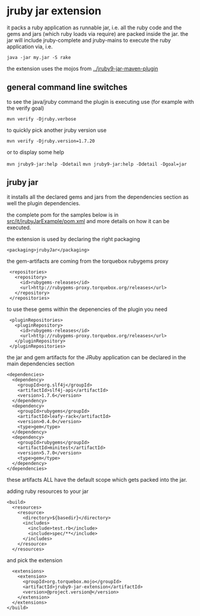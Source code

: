 # jruby jar extension

it packs a ruby application as runnable jar, i.e. all the ruby code and the gems and jars (which ruby loads via require) are packed inside the jar. the jar will include jruby-complete and jruby-mains to execute the ruby application via, i.e.

    java -jar my.jar -S rake

the extension uses the mojos from [../jruby9-jar-maven-plugin](jruby9-jar-maven-plugin)

## general command line switches

to see the java/jruby command the plugin is executing use (for example with the verify goal)

```mvn verify -Djruby.verbose```

to quickly pick another jruby version use

```mvn verify -Djruby.version=1.7.20```

or to display some help

```mvn jruby9-jar:help -Ddetail```
```mvn jruby9-jar:help -Ddetail -Dgoal=jar```

## jruby jar

it installs all the declared gems and jars from the dependencies section as well the plugin dependencies.

the complete pom for the samples below is in [src/it/jrubyJarExample/pom.xml](src/it/jrubyJarExample/pom.xml) and more details on how it can be executed.

the extension is used by declaring the right packaging

    <packaging>jrubyJar</packaging>

the gem-artifacts are coming from the torquebox rubygems proxy

     <repositories>
       <repository>
         <id>rubygems-releases</id>
         <url>http://rubygems-proxy.torquebox.org/releases</url>
       </repository>
     </repositories>

to use these gems within the depenencies of the plugin you need

     <pluginRepositories>
       <pluginRepository>
         <id>rubygems-releases</id>
         <url>http://rubygems-proxy.torquebox.org/releases</url>
       </pluginRepository>
     </pluginRepositories>

the jar and gem artifacts for the JRuby application can be declared in the main dependencies section

    <dependencies>
      <dependency>
        <groupId>org.slf4j</groupId>
        <artifactId>slf4j-api</artifactId>
        <version>1.7.6</version>
      </dependency>
      <dependency>
        <groupId>rubygems</groupId>
        <artifactId>leafy-rack</artifactId>
        <version>0.4.0</version>
        <type>gem</type>
      </dependency>
      <dependency>
        <groupId>rubygems</groupId>
        <artifactId>minitest</artifactId>
        <version>5.7.0</version>
        <type>gem</type>
      </dependency>
    </dependencies>

these artifacts ALL have the default scope which gets packed into the jar.

adding ruby resources to your jar

    <build>
      <resources>
        <resource>
          <directory>${basedir}</directory>
          <includes>
            <include>test.rb</include>
            <include>spec/**</include>
          </includes>
        </resource>
      </resources>

and pick the extension

      <extensions>
        <extension>
          <groupId>org.torquebox.mojo</groupId>
          <artifactId>jruby9-jar-extension</artifactId>
          <version>@project.version@</version>
        </extension>
      </extensions>
    </build>
